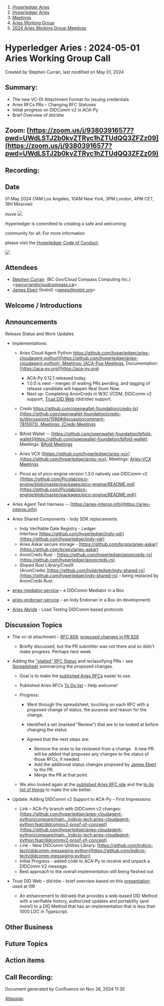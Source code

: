1. [Hyperledger Aries](index.html)
2. [Hyperledger Aries](Hyperledger-Aries_18481154.html)
3. [Meetings](Meetings_18481222.html)
4. [Aries Working Group](Aries-Working-Group_18481228.html)
5. [2024 Aries Working Group Meetings](2024-Aries-Working-Group-Meetings_18518997.html)

# Hyperledger Aries : 2024-05-01 Aries Working Group Call

Created by Stephen Curran, last modified on May 01, 2024

## Summary:

- The new VC-DI Attachment Format for issuing credentials
- Aries RFCs PRs – Changing RFC Statuses
- Initial progress on DIDComm v2 in ACA-Py
- Brief Overview of did:tdw

## Zoom: [https://zoom.us/j/93803916577?pwd=UWdLSTJ2b0kvZTRyc1hZTUdQQ3ZFZz09](https://zoom.us/j/93803916577?pwd=UWdLSTJ2b0kvZTRyc1hZTUdQQ3ZFZz09)

## Recording:

## Date

01 May 2024 (7AM Los Angeles, 10AM New York, 3PM London, 4PM CET, 18H Moscow)

move ![](https://wiki.hyperledger.org/download/attachments/29034696/Antitrustnotice.png?version=1&modificationDate=1581695654000&api=v2)

Hyperledger is committed to creating a safe and welcoming

community for all. For more information

please visit the [Hyperledger Code of Conduct](https://lf-hyperledger.atlassian.net/wiki/display/HYP/Hyperledger+Code+of+Conduct).

![](https://wiki.hyperledger.org/download/attachments/2392771/welcome.png?version=2&modificationDate=1572450107000&api=v2)

## Attendees

- [Stephen Curran](https://lf-hyperledger.atlassian.net/wiki/people/557058:d676f135-ecd6-465b-b7eb-f87976bf4569?ref=confluence)  (BC Gov/Cloud Compass Computing Inc.) &lt;swcurran@cloudcompass.ca&gt;
- [James Ebert](https://lf-hyperledger.atlassian.net/wiki/people/557058:1b65ef69-a9c7-4f13-8ac7-eca3c34f5f97?ref=confluence) (Instnt) &lt;james@instnt.org&gt;

## Welcome / Introductions

## Announcements

Release Status and Work Updates

- Implementations:
  
  - Aries Cloud Agent Python [https://github.com/hyperledger/aries-cloudagent-python](https://github.com/hyperledger/aries-cloudagent-python), Meetings: [ACA-Pug Meetings](ACA-Pug-Meetings_18484272.html), Documentation: [https://aca-py.org](https://aca-py.org)
    
    - ACA-Py 0.12.1 released today.
    - 1.0.0 is next – merges of waiting PRs pending, and tagging of release candidate will happen Real Soon Now.
    - Next up: Completing AnonCreds in W3C VCDM, DIDComm v2 support, [Trust DID Web](https://github.com/bcgov/trustdidweb) (did:tdw) support.
  - Credo [https://github.com/openwallet-foundation/credo-ts](https://github.com/openwallet-foundation/credo-ts/discussions/1586#discussioncomment-7815973), Meetings: [Credo Meetings](https://wiki.openwallet.foundation/display/CREDO/Meeting+notes)
  - Bifold Wallet -- [https://github.com/openwallet-foundation/bifold-wallet](https://github.com/openwallet-foundation/bifold-wallet) Meetings: [Bifold Meetings](https://wiki.openwallet.foundation/display/BIFOLD/Meeting+notes)
  - Aries VCX ([https://github.com/hyperledger/aries-vcx](https://github.com/hyperledger/aries-vcx), Meetings: [Aries-VCX Meetings](https://lf-hyperledger.atlassian.net/wiki/display/ARIES/Community+calls)
  - Picos as of pico-engine version 1.3.0 natively use DIDComm v2 ([https://github.com/Picolab/pico-engine/blob/master/packages/pico-engine/README.md](https://github.com/Picolab/pico-engine/blob/master/packages/pico-engine/README.md))
- Aries Agent Test Harness -- [https://aries-interop.info](https://aries-interop.info)
- Aries Shared Components - Indy SDK replacements
  
  - Indy Verifiable Date Registry - Ledger Interface [https://github.com/hyperledger/indy-vdr](https://github.com/hyperledger/indy-vdr)
  - Aries Askar secure storage - [https://github.com/bcgov/aries-askar](https://github.com/bcgov/aries-askar)
  - AnonCreds Rust - [https://github.com/hyperledger/anoncreds-rs](https://github.com/hyperledger/anoncreds-rs)
  - Shared Rust Library/CredX (AnonCreds) [https://github.com/hyperledger/indy-shared-rs](https://github.com/hyperledger/indy-shared-rs) - being replaced by AnonCreds Rust
- [aries-mediator-service](https://github.com/hyperledger/aries-mediator-service) – a DIDComm Mediator in a Box
- [aries-endorser-service](https://github.com/bcgov/aries-endorser-service) – an Indy Endorser in a Box (in development)
- [Aries Akrida](https://github.com/Indicio-tech/aries-akrida) - Load Testing DIDComm based protocols

## Discussion Topics

- The vc-di attachment – [RFC 809](https://hyperledger.github.io/aries-rfcs/latest/features/0809-w3c-data-integrity-credential-attachment/), [proposed changes in PR 828](https://github.com/hyperledger/aries-rfcs/pull/828)
  
  - Briefly discussed, but the PR submitter was not there and so didn't make progress. Perhaps next week.
- Adding the ["stalled" RFC Status](https://github.com/hyperledger/aries-rfcs/pull/827) and reclassifying PRs – see [Spreadsheet](https://docs.google.com/spreadsheets/d/1Dnp6qg4RZkdvC7G7izoPmHeWRk9S0mB7qKiwjWkaOJQ/edit?usp=sharing) summarizing the proposed changes.
  
  - Goal is to make the [published Aries RFCs](https://hyperledger.github.io/aries-rfcs/latest/) easier to use.
  - Published Aries RFCs [To Do list](https://github.com/hyperledger/aries-rfcs/issues/825) – Help welcome!
  - Progress:
    
    - Went through the spreadsheet, touching on each RFC with a proposed change of status, the purpose and reason for the change.
    - Identified a set (marked "Review") that are to be looked at before changing the status
    - Agreed that the next steps are:
      
      - Remove the ones to be reviewed from a change.  A new PR will be added that proposes any changes to the status of those RFCs, if needed.
      - Add the additional status changes proposed by [James Ebert](https://lf-hyperledger.atlassian.net/wiki/people/557058:1b65ef69-a9c7-4f13-8ac7-eca3c34f5f97?ref=confluence) to the PR.
      - Merge the PR at that point.
  - We also looked again at the [published Aries RFC site](https://hyperledger.github.io/aries-rfcs/latest/) and the [to do list of things](https://github.com/hyperledger/aries-rfcs/issues/825) to make the site better.
- Update: Adding DIDComm v2 Support to ACA-Py – First Impressions
  
  - Link – ACA-Py branch with DIDComm v2 changes: [https://github.com/hyperledger/aries-cloudagent-python/compare/main...Indicio-tech:aries-cloudagent-python:feat/didcommv2-proof-of-concept](https://github.com/hyperledger/aries-cloudagent-python/compare/main...Indicio-tech:aries-cloudagent-python:feat/didcommv2-proof-of-concept)
  - Link - New DIDComm Utilities Library: [https://github.com/Indicio-tech/didcomm-messaging-python](https://github.com/Indicio-tech/didcomm-messaging-python)
  - Initial Progress - added code to ACA-Py to receive and unpack a DIDComm V2 message.
  - Best approach to the overall implementation still being fleshed out.
- Trust DID Web – did:tdw – brief overview based on this [presentation](https://docs.google.com/presentation/d/1PHo16asyceRiNKN7UkV8BSmtWtN6Wp3A6_9MV0IQ2jg/edit?usp=sharing) used at IIW
  
  - An enhancement to did:web that provides a web-based DID Method with a verifiable history, authorized updates and portability (and more!) to a DID Method that has an implementation that is less than 1000 LOC in Typescript.

## Other Business

## Future Topics

## Action items

## Call Recording:

Document generated by Confluence on Nov 26, 2024 11:30

[Atlassian](http://www.atlassian.com/)
